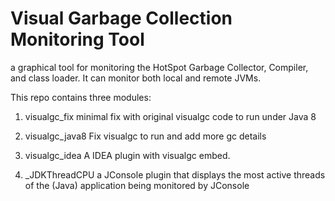 # Visual Garbage Collection Monitoring Tool
a graphical tool for monitoring the HotSpot Garbage Collector, Compiler, and class loader. It can monitor both local and remote JVMs.

This repo contains three modules:
1. visualgc_fix
    minimal fix with original visualgc code to run under Java 8
    
2. visualgc_java8
    Fix visualgc to run and add more gc details
    
3. visualgc_idea
    A IDEA plugin with visualgc embed.

4. _JDKThreadCPU
    a JConsole plugin that displays the most active threads of the (Java) application being monitored by JConsole
